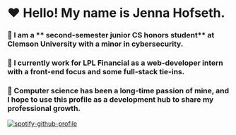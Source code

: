 # :hearts: Hello! My name is **Jenna Hofseth**.
### :cherry_blossom: I am a ** second-semester junior CS honors student** at **Clemson University** with a minor in **cybersecurity**.
### :sunflower: I currently work for **LPL Financial** as a **web-developer intern** with a **front-end focus** and some **full-stack** tie-ins.
### :hibiscus: Computer science has been a long-time passion of mine, and I hope to use this profile as a development hub to share my professional growth.
[![spotify-github-profile](https://spotify-github-profile.vercel.app/api/view?uid=1218799781&cover_image=true&theme=natemoo-re&bar_color=ff0a99&bar_color_cover=false)](https://spotify-github-profile.vercel.app/api/view?uid=1218799781&redirect=true)



<!--
**ewpoe1237/ewpoe1237** is a ✨ _special_ ✨ repository because its `README.md` (this file) appears on your GitHub profile.

Here are some ideas to get you started:

- 🔭 I’m currently working on ...
- 🌱 I’m currently learning ...
- 👯 I’m looking to collaborate on ...
- 🤔 I’m looking for help with ...
- 💬 Ask me about ...
- 📫 How to reach me: ...
- 😄 Pronouns: ...
- ⚡ Fun fact: ...
-->

